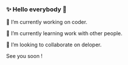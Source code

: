 ### ✨ Hello everybody 👋 

🔭 I’m currently working on coder.

🌱 I’m currently learning work with other people.
 
👯 I’m looking to collaborate on deloper.

See you soon ! 
 
